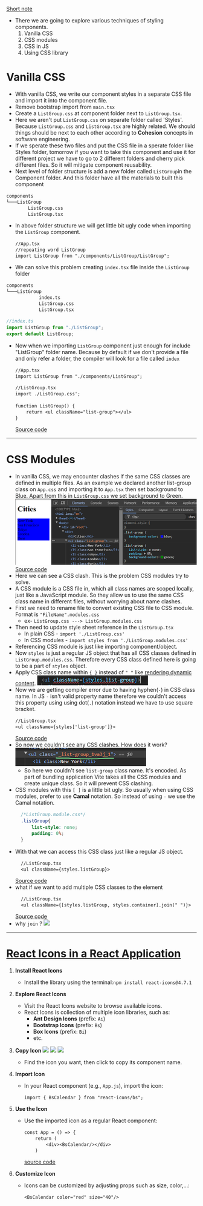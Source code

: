 [Short note](assets/Styling%20Components(Summary).pdf)
- There we are going to explore various techniques of styling components.
	1. Vanilla CSS
	2. CSS modules
	3. CSS in JS
	4. Using CSS library
# Vanilla CSS
- With vanilla CSS, we write our component styles in a separate CSS file and import it into the component file.
- Remove bootstrap import from `main.tsx`
- Create a `ListGroup.css` at component folder next to `ListGroup.tsx`.
- Here we aren't put `ListGroup.css` on separate folder called 'Styles'. Because `ListGroup.css` and `ListGroup.tsx` are highly related. We should things should be next to each other according to **Cohesion** concepts in software engineering.
- If we sperate these two files and put the CSS file in a sperate folder like Styles folder, tomorrow if you want to take this component and use it for different project we have to go to 2 different folders and cherry  pick different files. So it will mitigate component reusability.
- Next level of folder structure is add a new folder called `ListGroup`in the Component folder. And this folder have all the materials to built this component
``` shell 
components
└───ListGroup
        ListGroup.css
        ListGroup.tsx  
```
- In above folder structure we will get little bit ugly code when importing the `ListGroup` component.
	``` tsx 
	//App.tsx
	//repeating word ListGroup
	import ListGroup from "./components/ListGroup/ListGroup";
	```
- We can solve this problem creating `index.tsx` file inside the `ListGroup` folder
``` shell 
components
└───ListGroup
            index.ts
            ListGroup.css
            ListGroup.tsx
```

``` ts 
//index.ts
import ListGroup from "./ListGroup";
export default ListGroup;
```
- Now when we importing `ListGroup` component just enough for  include "ListGroup" folder name. Because by default if we don't provide a file and only refer a folder, the compiler will look for a file called `index`
	``` tsx 
	//App.tsx
	import ListGroup from "./components/ListGroup";
	```
	
	``` tsx 
	//ListGroup.tsx
	import ./ListGroup.css';

	function ListGroup() {
		return <ul className="list-group"></ul>
	}
 	```
 	[Source code](https://github.com/Rumindu/codeWithMosh-react-course-part1/tree/40ca2418b59b6876e732a86520fb644c04e297af/src)
---

# CSS Modules
- In vanilla CSS, we may encounter clashes if the same CSS classes are defined in multiple files. As an example we declared another list-group class on `App.css` and importing it to `App.tsx` then set background to Blue. Apart from this in `ListGroup.css` we set background to Green. 
	![](assets/Pasted%20image%2020240907131901.png)
	[Source code](https://github.com/Rumindu/codeWithMosh-react-course-part1/tree/c7866963bc00d35790a79c19d243d664bedd92e4/src)
- Here we can see a CSS clash. This is the problem CSS modules try to solve.
- A CSS module is a CSS file in, which all class names are scoped locally, just like a JavaScript module. So they allow us to use the same CSS class name in different files, without worrying about name clashes.
- First we need to rename file to convert existing CSS file to CSS module. Format is `"FileName".modules.css`
  - ex- `ListGroup.css ---> ListGroup.modules.css`
- Then need to update style sheet reference in the `ListGroup.tsx`
	- In plain CSS - `import './ListGroup.css'`
	- In CSS modules - `import styles from './ListGroup.modules.css'`
- Referencing CSS module is just like importing component/object.
- Now `styles` is just a regular JS object that has all CSS classes defined in `ListGroup.modules.css`. Therefore every CSS class defined here is going to be a part of `styles` object.
- Apply CSS class name within `{ }` instead of `" "` like [rendering dynamic content](1%20Introduction#Create%20dynamic%20content%20using%20JSX). 
  ![](assets/Pasted%20image%2020240908145939.png)
- Now we are getting compiler error due to having hyphen(`-`) in CSS class name. In JS `-` isn't valid property name therefore we couldn't access this property using using dot(`.`) notation instead we have to use square bracket.
	``` tsx 
	//ListGroup.tsx
	<ul className={styles['list-group']}>
	```
	[Source code](https://github.com/Rumindu/codeWithMosh-react-course-part1/tree/ba54fe8bfb1e490f37a1e838df8464a09fcf7672/src/components/ListGroup)
- So now we couldn't see any CSS clashes. How does it work?
  ![](assets/Pasted%20image%2020240908153129.png)
  - So here we couldn't see `list-group` class name. It's encoded. As part of bundling application Vite takes all the CSS modules and create unique class. So it will prevent CSS clashing.
- CSS modules with this `[ ]` is a little bit ugly. So usually when using CSS modules, prefer to use **Camal** notation. So instead of using `-` we use the Camal notation.
  ``` css 
	/*ListGroup.module.css*/
	.listGroup{
		list-style: none;
		padding: 0%;
	}
	```
- With that we can access this CSS class just like a regular JS object.
  ``` tsx 
	//ListGroup.tsx  
	<ul className={styles.listGroup}>
	```
	[Source code](https://github.com/Rumindu/codeWithMosh-react-course-part1/blob/2c40597b4f6d89b83dc8a60513449b5e5543fc2d/src/components/ListGroup/ListGroup.tsx)
- what if we want to add multiple CSS classes to the element
  ``` tsx 
	//ListGroup.tsx 
	<ul className={[styles.listGroup, styles.container].join(" ")}>
	```
	[Source code](https://github.com/Rumindu/codeWithMosh-react-course-part1/tree/eb831acb2dffc5b3fc4064c17f7b6b490c93e247/src/components/ListGroup)
- why `join` ?
  ![](assets/Pasted%20image%2020240908215548.png)
---

# [**React Icons in a React Application**](https://react-icons.github.io/react-icons/)

1. **Install React Icons**
    
   - Install the library using the terminal:`npm install react-icons@4.7.1`
        
2. **Explore React Icons**
    
   - Visit the React Icons website to browse available icons.
   - React Icons is collection of multiple icon libraries, such as:
     - **Ant Design Icons** (prefix: `Ai`)
     - **Bootstrap Icons** (prefix: `Bs`)
     - **Box Icons** (prefix: `Bi`)
     - etc.
3. **Copy Icon**
	![](assets/Pasted%20image%2020241002135710.png)
	![](assets/Pasted%20image%2020241002135342.png)
	![](assets/Pasted%20image%2020241002135754.png)
    
   - Find the icon you want, then click to copy its component name.
  
4. **Import Icon**
    
   - In your React component (e.g., `App.js`), import the icon:
		``` tsx 
		import { BsCalendar } from "react-icons/bs";
		```
        
5. **Use the Icon**
    
   - Use the imported icon as a regular React component:
		``` tsx 
		const App = () => {
			return (
				<div><BsCalendar/></div>
			)
		```
		[source code](https://github.com/Rumindu/codeWithMosh-react-course-part1/blob/608da8a11a8726e3ff526a06aabd0376bfbdd416/src/App.tsx)

        
6. **Customize Icon**
    
   - Icons can be customized by adjusting props such as size, color,...:
		``` tsx 
		<BsCalendar color="red" size="40"/>
		```